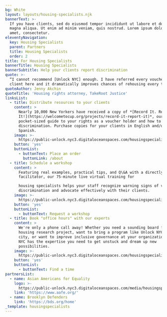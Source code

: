 ```yaml
---
bg: White
layout: layouts/housing-specialists.njk
bannerText: >-
  If you have clients, sed do eiusmod tempor incididunt ut labore et dolore
  magna aliqua. Ut enim ad minim veniam, quis nostrud. Lorem ipsum dolor sit
  amet, consectetur.
eleventyNavigation:
  key: Housing Specialists
  parent: Partners
  title: Housing Specialists
  order: 2
title: For Housing Specialists
bannerTitle: Housing Specialists
bannerSubtitle: Help your clients report discrimination
quote: >-
  “I cannot recommend [Unlock NYC] enough. I have referred every voucher-holding
  client here and it dramatically improves chances of rehousing every time.”
quoteAuthor: Jenny Akchin
quoteTitle: 'Housing rights attorney, TakeRoot Justice'
linksList:
  - title: Distribute resources to your clients
    content: >
      Nearly 10,000 New Yorkers have received a copy of *[Record It. Report
      It!](https://welcometocup.org/projects/record-it-report-it)*, our
      pocket-sized guide to your rights as a voucher holder and how to report
      discrimination. Purchase copies for your clients in English and/or
      Spanish.
    image: >-
      https://public-unlock.nyc3.digitaloceanspaces.com/housingspecialists-record-report-booklet-spanish.png
    button: 'yes'
    buttonList:
      - buttonText: Place an order
        buttonLink: /about
  - title: Schedule a workshop
    content: >
      Featuring real examples, practical tips, and Q\&A with a directly-impacted
      facilitator, our 75-minute live virtual training for

      housing specialists helps your staff recognize warning signs of voucher
      discrimination and advocate effectively with their clients.
    image: >-
      https://public-unlock.nyc3.digitaloceanspaces.com/housingspecialists-workshop-zoom-virtual-slideshow.png
    button: 'yes'
    buttonList:
      - buttonText: Request a workshop
  - title: Book "office hours" with our experts
    content: >
      We're only a phone call away! Whether you need a sounding board for your
      housing research project, want to bring a program like Unlock NYC to your
      city, or want to improve inclusive governance at your organization, Unlock
      NYC has the expertise you need to get unstuck and dream up new
      possibilities.
    image: >-
      https://public-unlock.nyc3.digitaloceanspaces.com/housingspecialists-consulting-team-nyc-2.png
    button: 'yes'
    buttonList:
      - buttonText: Find a time
partnersList:
  - name: Asian Americans for Equality
    logo: >-
      https://public-unlock.nyc3.digitaloceanspaces.com/media/housingspecialists-asian-americans-equality-logo.png
    link: 'https://www.aafe.org/'
  - name: Brooklyn Defenders
    link: 'https://bds.org/home'
_template: housingspecialists
---
```


